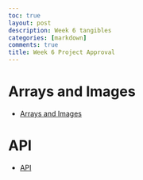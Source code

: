 ```yaml
---
toc: true
layout: post
description: Week 6 tangibles
categories: [markdown]
comments: true
title: Week 6 Project Approval
---
```

# Arrays and Images
* [Arrays and Images](https://aidanywu.github.io/fastpages/jupyter/2022/10/02/arraysimages.html)

# API
* [API](https://aidanywu.github.io/fastpages/markdown/2022/10/02/api.html)
